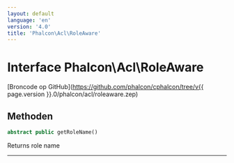 ```yaml
---
layout: default
language: 'en'
version: '4.0'
title: 'Phalcon\Acl\RoleAware'
---
```


# Interface **Phalcon\Acl\RoleAware**

[Broncode op GitHub](https://github.com/phalcon/cphalcon/tree/v{{ page.version }}.0/phalcon/acl/roleaware.zep)

## Methoden

```php
abstract public getRoleName()
```

Returns role name

* * *